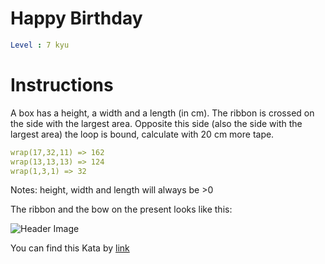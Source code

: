 # Happy Birthday

```yaml
Level : 7 kyu
```

# Instructions

A box has a height, a width and a length (in cm). The ribbon is crossed on the side with the largest area. Opposite this side (also the side with the largest area) the loop is bound, calculate with 20 cm more tape.

```yaml
wrap(17,32,11) => 162
wrap(13,13,13) => 124
wrap(1,3,1) => 32
```

Notes:
height, width and length will always be >0

The ribbon and the bow on the present looks like this:


![Header Image](https://i.imgur.com/30HbqCZ.png)


You can find this Kata by [link](https://www.codewars.com/kata/5d65fbdfb96e1800282b5ee0/train/java)